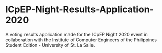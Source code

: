 # ICpEP-Night-Results-Application-2020
A voting results application made for the ICpEP Night 2020 event in collaboration with the Institute of Computer Engineers of the Philippines Student Edition - University of St. La Salle.
